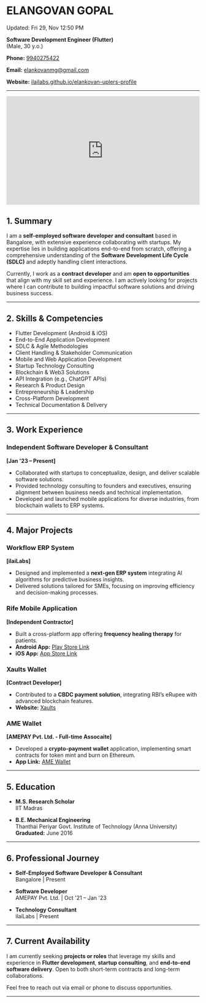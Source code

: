 # ELANGOVAN GOPAL

Updated: Fri 29, Nov 12:50 PM  

**Software Development Engineer (Flutter)**  
(Male, 30 y.o.)  

**Phone:** [9940275422](https://wa.me/919940275422)

**Email:** [elankovanmg@gmail.com](mailto:elankovanmg@gmail.com)

**Website:** [ilailabs.github.io/elankovan-uplers-profile](https://ilailabs.github.io/elankovan-uplers-profile)  

---

<div style="position:relative; padding-bottom:56.25%; height:0; overflow:hidden; max-width:100%; background:#000;">
  <iframe src="https://www.youtube.com/embed/MByqeMBcIss" style="position:absolute; top:0; left:0; width:100%; height:100%;" frameborder="0" allowfullscreen></iframe>
</div>

## 1. Summary

I am a **self-employed software developer and consultant** based in Bangalore, with extensive experience collaborating with startups. My expertise lies in building applications end-to-end from scratch, offering a comprehensive understanding of the **Software Development Life Cycle (SDLC)** and adeptly handling client interactions.  

Currently, I work as a **contract developer** and am **open to opportunities** that align with my skill set and experience. I am actively looking for projects where I can contribute to building impactful software solutions and driving business success.

---

## 2. Skills & Competencies

- Flutter Development (Android & iOS)
- End-to-End Application Development
- SDLC & Agile Methodologies
- Client Handling & Stakeholder Communication
- Mobile and Web Application Development
- Startup Technology Consulting
- Blockchain & Web3 Solutions
- API Integration (e.g., ChatGPT APIs)
- Research & Product Design
- Entrepreneurship & Leadership
- Cross-Platform Development
- Technical Documentation & Delivery

---

## 3. Work Experience

### Independent Software Developer & Consultant  
**[Jan '23 – Present]**  

- Collaborated with startups to conceptualize, design, and deliver scalable software solutions.  
- Provided technology consulting to founders and executives, ensuring alignment between business needs and technical implementation.  
- Developed and launched mobile applications for diverse industries, from blockchain wallets to ERP systems.  

---

## 4. Major Projects

### Workflow ERP System  
**[ilaiLabs]**  
- Designed and implemented a **next-gen ERP system** integrating AI algorithms for predictive business insights.  
- Delivered solutions tailored for SMEs, focusing on improving efficiency and decision-making processes.

### Rife Mobile Application  
**[Independent Contractor]**  
- Built a cross-platform app offering **frequency healing therapy** for patients.  
- **Android App:** [Play Store Link](https://play.google.com/store/apps/details?id=com.realrifetechnology.rife_mobile&pcampaignid=web_share)  
- **iOS App:** [App Store Link](https://apps.apple.com/in/app/rife-technology/id6477342956)

### Xaults Wallet  
**[Contract Developer]**  
- Contributed to a **CBDC payment solution**, integrating RBI’s eRupee with advanced blockchain features.  
- **Website:** [Xaults](https://www.xaults.com/)

### AME Wallet  
**[AMEPAY Pvt. Ltd. - Full-time Assocaite]**  
- Developed a **crypto-payment wallet** application, implementing smart contracts for token mint and burn on Ethereum.  
- **App Link:** [AME Wallet](https://appadvice.com/app/ame-wallet/1626692865)

---

## 5. Education

- **M.S. Research Scholar**  
  IIT Madras  

- **B.E. Mechanical Engineering**  
  Thanthai Periyar Govt. Institute of Technology (Anna University)  
  **Graduated:** June 2016  

---

## 6. Professional Journey

- **Self-Employed Software Developer & Consultant**  
  Bangalore | Present  

- **Software Developer**  
  AMEPAY Pvt. Ltd. | Oct '21 – Jan '23  

- **Technology Consultant**  
  ilaiLabs | Present  

---

## 7. Current Availability

I am currently seeking **projects or roles** that leverage my skills and experience in **Flutter development**, **startup consulting**, and **end-to-end software delivery**. Open to both short-term contracts and long-term collaborations.  

Feel free to reach out via email or phone to discuss opportunities.  

---
